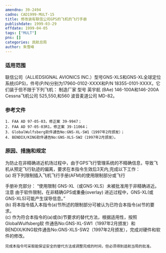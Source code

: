 ```yaml
---
amendno: 39-2494  
cadno: CAD1999-MULT-15  
title: 修改装有联信公司GPS的飞机的飞行手册  
publishdate: 1999-03-29  
effdate: 1999-04-05  
tags: ["MULT"]  
pns: []  
categories: 民航总局  
author: 朱雪峰  
---
```

  
### 适用范围  
联信公司（ALLIEDSIGNAL AVIONICS INC.）型号GNS-XLS和GNS-XL全球定位系统(GPS)，件号(P/N)分别为17960-0102-XXXX和P/N 18355-0101-XXXX，它们装于但不限于下列飞机：
制造厂家   型号
英宇航 (BAe)   146-100A和146-200A
Cessna飞机公司  525,550,和560
波音麦道公司   MD-82。  
  
<!--more-->  
### 参考文件  
    1. FAA AD 97-05-03，修正案 39-9947；  
    2. FAA AD 97-05-03R1，修正案 39-11064；  
    3. GlobalWulfsberg软件通告No:GNS-XL-SW1（1997年2月颁发）；  
    4. BENDIX/KING软件通告No:GNS-XLS-SW2（1997年2月颁发）。  
  
### 原因、措施和规定  
为防止在非精确进近机场过程中，由于GPS飞行管理系统的不精确信息，导致飞机从预定飞行轨迹的偏离，要求在本指令生效后3天内,完成以下工作：  
(a) 将下列限制插入飞机飞行手册(AFM)的使用限制部分或飞行  
      
手册补充部分： “使用限制 GNS-XL（或GNS-XLS）未被批准用于非精确进近。 注意 由于软件限制，在非精确GPS或重叠(overlay) 进近过程中，GNS-XL(或GNS-XLS)可能产生误导信息。”  
 (b) 将本指令插入本指令(a)节所述的限制部分可被认为已符合本指令(a)节的要求。  
    (c) 作为符合本指令的(a)或(b)节要求的替代方法，根据适用性，按照GlobalWulfsberg软 件通告No:GNS-XL-SW1（1997年2月颁发）和BENDIX/KING软件通告No:GNS-XLS-SW2（1997年2月颁发），完成对硬件和软件的修改。  
  
    完成本指令可采取能保证安全的替代方法或调整完成的时间，但必须得到适航当局的批准。  
